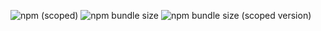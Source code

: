 ![npm (scoped)](https://img.shields.io/npm/v/@artscomi/tiny?color=%23800080&logo=npm)
![npm bundle size](https://img.shields.io/bundlephobia/min/tiny)
![npm bundle size (scoped version)](https://img.shields.io/bundlephobia/min/@artscomi/tiny/1.0.0)

